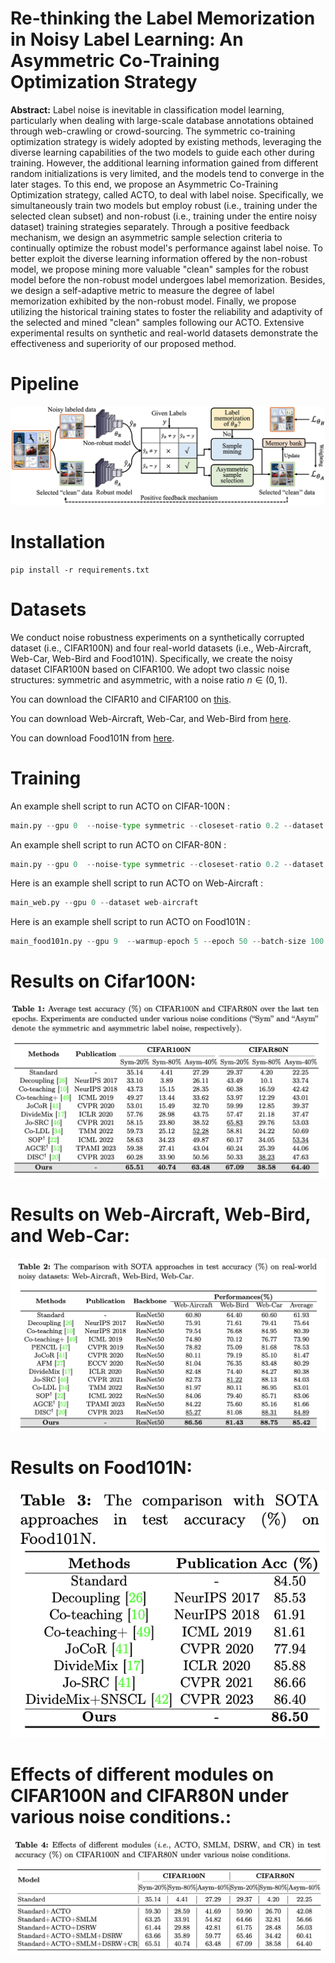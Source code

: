 # Re-thinking the Label Memorization in Noisy Label Learning: An Asymmetric Co-Training Optimization Strategy
**Abstract:** Label noise is inevitable in classification model learning, particularly when dealing with large-scale database annotations obtained through web-crawling or crowd-sourcing. 
The symmetric co-training optimization strategy is widely adopted by existing methods, leveraging the diverse learning capabilities of the two models to guide each other during training.
However, the additional learning information gained from different random initializations is very limited, and the models tend to converge in the later stages.
To this end, we propose an Asymmetric Co-Training Optimization strategy, called ACTO, to deal with label noise.
Specifically, we simultaneously train two models but employ robust (i.e., training under the selected clean subset) and non-robust (i.e., training under the entire noisy dataset) training strategies separately. 
Through a positive feedback mechanism, we design an asymmetric sample selection criteria to continually optimize the robust model's performance against label noise.
To better exploit the diverse learning information offered by the non-robust model, we propose mining more valuable "clean" samples for the robust model before the non-robust model undergoes label memorization.
Besides, we design a self-adaptive metric to measure the degree of label memorization exhibited by the non-robust model.
Finally, we propose utilizing the historical training states to foster the reliability and adaptivity of the selected and mined "clean" samples following our ACTO.
Extensive experimental results on synthetic and real-world datasets demonstrate the effectiveness and superiority of our proposed method.

# Pipeline

![framework](figure.png)

# Installation
```
pip install -r requirements.txt
```

# Datasets
We conduct noise robustness experiments on a synthetically corrupted dataset (i.e., CIFAR100N) and four real-world datasets (i.e., Web-Aircraft, Web-Car, Web-Bird and Food101N).
Specifically, we create the noisy dataset CIFAR100N based on CIFAR100.
We adopt two classic noise structures: symmetric and asymmetric, with a noise ratio $n \in (0,1)$.

You can download the CIFAR10 and CIFAR100 on [this](https://www.cs.toronto.edu/~kriz/cifar.html).

You can download Web-Aircraft, Web-Car, and Web-Bird from [here](https://github.com/NUST-Machine-Intelligence-Laboratory/weblyFG-dataset).

You can download Food101N from [here](https://kuanghuei.github.io/Food-101N/).

# Training

An example shell script to run ACTO on CIFAR-100N :

```python
main.py --gpu 0  --noise-type symmetric --closeset-ratio 0.2 --dataset cifar100nc
```
An example shell script to run ACTO on CIFAR-80N :

```python
main.py --gpu 0  --noise-type symmetric --closeset-ratio 0.2 --dataset cifar80no
```
Here is an example shell script to run ACTO on Web-Aircraft :

```python
main_web.py --gpu 0 --dataset web-aircraft
```

Here is an example shell script to run ACTO on Food101N :

```python
main_food101n.py --gpu 9  --warmup-epoch 5 --epoch 50 --batch-size 100 --lr 0.0005 --lr1 0.001 --warmup-lr 0.001  --lr-decay cosine:5,5e-5,50 --opt sgd --dataset food101n
```

# Results on Cifar100N:

![framework](Table1.png)


# Results on Web-Aircraft, Web-Bird, and Web-Car:

![framework](Table2.png)


# Results on Food101N:

![framework](Table3.png)

# Effects of different modules on CIFAR100N and CIFAR80N under various noise conditions.:

![framework](Table4.png)
